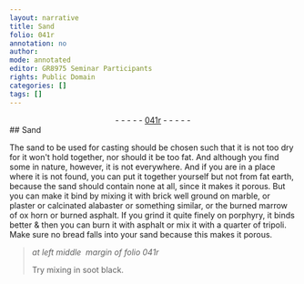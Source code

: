 ```yaml
---
layout: narrative
title: Sand
folio: 041r
annotation: no
author:
mode: annotated
editor: GR8975 Seminar Participants
rights: Public Domain
categories: []
tags: []
---
```


 <div class="folio" align="center">- - - - - <a href="http://gallica.bnf.fr/ark:/12148/btv1b10500001g/f87.image" target="_blank">041r</a> - - - - - </div>    
## Sand

 
The sand to be used for casting should be chosen such that it is not too dry for it won't hold together, nor should it be too fat. And although you find some in nature, however, it is not everywhere. And if you are in a place where it is not found, you can put it together yourself but not from fat earth, because the sand should contain none at all, since it makes it porous. But you can make it bind by mixing it with brick well ground on marble, or plaster or calcinated alabaster or something similar, or the burned marrow of ox horn or burned asphalt. If you grind it quite finely on porphyry, it binds better & then you can burn it with asphalt or mix it with a quarter of tripoli. Make sure no bread falls into your sand because this makes it porous.
 
> *at left middle  margin of folio 041r*
> 
> Try mixing in soot black.
 
